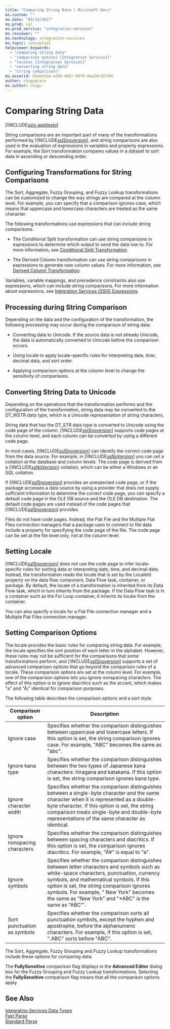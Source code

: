 ```yaml
---
title: "Comparing String Data | Microsoft Docs"
ms.custom: ""
ms.date: "03/14/2017"
ms.prod: sql
ms.prod_service: "integration-services"
ms.reviewer: ""
ms.technology: integration-services
ms.topic: conceptual
helpviewer_keywords: 
  - "comparing string data"
  - "comparison options [Integration Services]"
  - "locales [Integration Services]"
  - "converting string data"
  - "string comparisons"
ms.assetid: 93aeb5bd-e208-46b7-8979-dea2dcd37d4c
author: chugugrace
ms.author: chugu
---
```

# Comparing String Data

[!INCLUDE[ssis-appliesto](../../includes/ssis-appliesto-ssvrpluslinux-asdb-asdw-xxx.md)]


  String comparisons are an important part of many of the transformations performed by [!INCLUDE[ssISnoversion](../../includes/ssisnoversion-md.md)], and string comparisons are also used in the evaluation of expressions in variables and property expressions. For example, the Sort transformation compares values in a dataset to sort data in ascending or descending order.  
  
## Configuring Transformations for String Comparisons  
 The Sort, Aggregate, Fuzzy Grouping, and Fuzzy Lookup transformations can be customized to change the way strings are compared at the column level. For example, you can specify that a comparison ignores case, which means that uppercase and lowercase characters are treated as the same character.  
  
 The following transformations use expressions that can include string comparisons.  
  
-   The Conditional Split transformation can use string comparisons in expressions to determine which output to send the data row to. For more information, see [Conditional Split Transformation](../../integration-services/data-flow/transformations/conditional-split-transformation.md).  
  
-   The Derived Column transformation can use string comparisons in expressions to generate new column values. For more information, see [Derived Column Transformation](../../integration-services/data-flow/transformations/derived-column-transformation.md).  
  
 Variables, variable mappings, and precedence constraints also use expressions, which can include string comparisons. For more information about expressions, see [Integration Services &#40;SSIS&#41; Expressions](../../integration-services/expressions/integration-services-ssis-expressions.md).  
  
## Processing during String Comparison  
 Depending on the data and the configuration of the transformation, the following processing may occur during the comparison of string data:  
  
-   Converting data to Unicode. If the source data is not already Unicode, the data is automatically converted to Unicode before the comparison occurs.  
  
-   Using locale to apply locale-specific rules for interpreting date, time, decimal data, and sort order.  
  
-   Applying comparison options at the column level to change the sensitivity of comparisons.  
  
## Converting String Data to Unicode  
 Depending on the operations that the transformation performs and the configuration of the transformation, string data may be converted to the DT_WSTR data type, which is a Unicode representation of string characters.  
  
 String data that has the DT_STR data type is converted to Unicode using the code page of the column. [!INCLUDE[ssISnoversion](../../includes/ssisnoversion-md.md)] supports code pages at the column level, and each column can be converted by using a different code page.  
  
 In most cases, [!INCLUDE[ssISnoversion](../../includes/ssisnoversion-md.md)] can identify the correct code page from the data source. For example, in [!INCLUDE[ssNoVersion](../../includes/ssnoversion-md.md)] you can set a collation at the database and column levels. The code page is derived from a [!INCLUDE[ssNoVersion](../../includes/ssnoversion-md.md)] collation, which can be either a Windows or an SQL collation.  
  
 If [!INCLUDE[ssISnoversion](../../includes/ssisnoversion-md.md)] provides an unexpected code page, or if the package accesses a data source by using a provider that does not supply sufficient information to determine the correct code page, you can specify a default code page in the OLE DB source and the OLE DB destination. The default code pages are used instead of the code pages that [!INCLUDE[ssISnoversion](../../includes/ssisnoversion-md.md)] provides.  
  
 Files do not have code pages. Instead, the Flat File and the Multiple Flat Files connection managers that a package uses to connect to file data include a property for specifying the code page of the file. The code page can be set at the file level only, not at the column level.  
  
## Setting Locale  
 [!INCLUDE[ssISnoversion](../../includes/ssisnoversion-md.md)] does not use the code page to infer locale-specific rules for sorting data or interpreting date, time, and decimal data. Instead, the transformation reads the locale that is set by the LocaleId property on the data flow component, Data Flow task, container, or package. By default, the locale of a transformation is inherited from its Data Flow task, which in turn inherits from the package. If the Data Flow task is in a container such as the For Loop container, it inherits its locale from the container.  
  
 You can also specify a locale for a Flat File connection manager and a Multiple Flat Files connection manager.  
  
## Setting Comparison Options  
 The locale provides the basic rules for comparing string data. For example, the locale specifies the sort position of each letter in the alphabet. However, these rules may not be sufficient for the comparisons that some transformations perform, and [!INCLUDE[ssISnoversion](../../includes/ssisnoversion-md.md)] supports a set of advanced comparison options that go beyond the comparison rules of a locale. These comparison options are set at the column level. For example, one of the comparison options lets you ignore nonspacing characters. The effect of this option is to ignore diacritics such as the accent, which makes "a" and "Ã¡" identical for comparison purposes.  
  
 The following table describes the comparison options and a sort style.  
  
|Comparison option|Description|  
|-----------------------|-----------------|  
|Ignore case|Specifies whether the comparison distinguishes between uppercase and lowercase letters. If this option is set, the string comparison ignores case. For example, "ABC" becomes the same as "abc".|  
|Ignore kana type|Specifies whether the comparison distinguishes between the two types of Japanese kana characters: hiragana and katakana. If this option is set, the string comparison ignores kana type.|  
|Ignore character width|Specifies whether the comparison distinguishes between a single-byte character and the same character when it is represented as a double-byte character. If this option is set, the string comparison treats single-byte and double-byte representations of the same character as identical.|  
|Ignore nonspacing characters|Specifies whether the comparison distinguishes between spacing characters and diacritics. If this option is set, the comparison ignores diacritics. For example, "Ã¥" is equal to "a".|  
|Ignore symbols|Specifies whether the comparison distinguishes between letter characters and symbols such as white-space characters, punctuation, currency symbols, and mathematical symbols. If this option is set, the string comparison ignores symbols. For example, " New York" becomes the same as "New York" and "*ABC" is the same as "ABC"'.|  
|Sort punctuation as symbols|Specifies whether the comparison sorts all punctuation symbols, except the hyphen and apostrophe, before the alphanumeric characters. For example, if this option is set, ".ABC" sorts before "ABC".|  
  
 The Sort, Aggregate, Fuzzy Grouping and Fuzzy Lookup transformations include these options for comparing data.  
  
 The **FullySensitive** comparison flag displays in the **Advanced Editor** dialog box for the Fuzzy Grouping and Fuzzy Lookup transformations. Selecting the **FullySensitive** comparison flag means that all the comparison options apply.  
  
## See Also  
 [Integration Services Data Types](../../integration-services/data-flow/integration-services-data-types.md)   
 [Fast Parse](https://msdn.microsoft.com/library/6688707d-3c5b-404e-aa2f-e13092ac8d95)   
 [Standard Parse](https://msdn.microsoft.com/library/dfe835b1-ea52-4e18-a23a-5188c5b6f013)  
  
  
